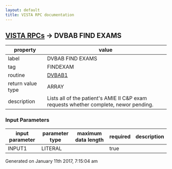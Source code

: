 ```yaml
---
layout: default
title: VISTA RPC documentation
---
```




## [VISTA RPCs](TableOfContent.md) &#8594; DVBAB FIND EXAMS 

 property | value 
--- | --- 
 label | DVBAB FIND EXAMS
 tag | FINDEXAM
 routine | [DVBAB1](http://code.osehra.org/dox/Routine_DVBAB1_source.html)
 return value type | ARRAY
 description | Lists all of the patient's AMIE II C&P exam requests whether complete, newor pending.

### Input Parameters

| input parameter | parameter type | maximum data length | required | description | 
| --- | --- | --- | --- | --- | 
| INPUT1 | LITERAL |  | true |  | 




 Generated on January 11th 2017, 7:15:04 am